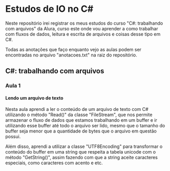 # Estudos de IO no C#

Neste repositório irei registrar os meus estudos do curso "C#: trabalhando com arquivos" da Alura, curso este onde vou aprender a como trabalhar com fluxos de dados, leitura e escrita de arquivos e coisas desse tipo em C#.

Todas as anotações que faço enquanto vejo as aulas podem ser encontradas no arquivo "anotacoes.txt" na raiz do repositório.

## C#: trabalhando com arquivos

### Aula 1

#### Lendo um arquivo de texto

Nesta aula aprendi a ler o conteúdo de um arquivo de texto com C# utilizando o método "Read()" da classe "FileStream", que nos permite armazenar o fluxo de dados que estamos trabalhando em um buffer e ir utilizando esse buffer até todo o arquivo ser lido, mesmo que o tamanho do buffer seja menor que a quantidade de bytes que o arquivo em questão possui.

Além disso, aprendi a utilizar a classe "UTF8Encoding" para transformar o conteúdo do buffer em uma string que respeita a tabela unicode com o método "GetString()", assim fazendo com que a string aceite caracteres especiais, como caracteres com acento e etc.
